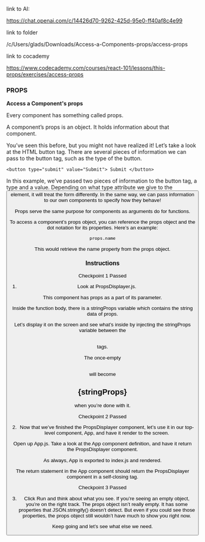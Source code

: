 link to AI:

https://chat.openai.com/c/14426d70-9262-425d-95e0-ff40af8c4e99

link to folder

/c/Users/glads/Downloads/Access-a-Components-props/access-props


link to cocademy

https://www.codecademy.com/courses/react-101/lessons/this-props/exercises/access-props


### PROPS

**Access a Component's props**

Every component has something called props.

A component’s props is an object. It holds information about that component.

You’ve seen this before, but you might not have realized it! Let’s take a look at the HTML button tag. There are several pieces of information we can pass to the button tag, such as the type of the button.
```
<button type="submit" value="Submit"> Submit </button> 
```
In this example, we’ve passed two pieces of information to the button tag, a type and a value. Depending on what type attribute we give to the <button> element, it will treat the form differently. In the same way, we can pass information to our own components to specify how they behave!

Props serve the same purpose for components as arguments do for functions.

To access a component’s props object, you can reference the props object and the dot notation for its properties. Here’s an example:
```
props.name
```
This would retrieve the name property from the props object.

### Instructions

Checkpoint 1 Passed

1. Look at PropsDisplayer.js.

This component has props as a part of its parameter.

Inside the function body, there is a stringProps variable which contains the string data of props.

Let’s display it on the screen and see what’s inside by injecting the stringProps variable between the <h2></h2> tags.

The once-empty <h2></h2> will become <h2>{stringProps}</h2> when you’re done with it.

Checkpoint 2 Passed

2. Now that we’ve finished the PropsDisplayer component, let’s use it in our top-level component, App, and have it render to the screen.

Open up App.js. Take a look at the App component definition, and have it return the PropsDisplayer component.

As always, App is exported to index.js and rendered.

The return statement in the App component should return the PropsDisplayer component in a self-closing tag.

Checkpoint 3 Passed

3. Click Run and think about what you see. If you’re seeing an empty object, you’re on the right track. The props object isn’t really empty. It has some properties that JSON.stringify() doesn’t detect. But even if you could see those properties, the props object still wouldn’t have much to show you right now.

Keep going and let’s see what else we need.

